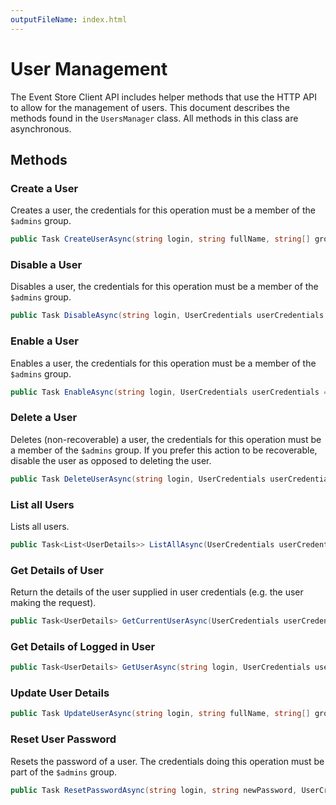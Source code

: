```yaml
---
outputFileName: index.html
---
```


# User Management

The Event Store Client API includes helper methods that use the HTTP API to allow for the management of users. This document describes the methods found in the `UsersManager` class. All methods in this class are asynchronous.

## Methods

### Create a User

Creates a user, the credentials for this operation must be a member of the `$admins` group.

```csharp
public Task CreateUserAsync(string login, string fullName, string[] groups, string password, UserCredentials userCredentials = null)
```

### Disable a User

Disables a user, the credentials for this operation must be a member of the `$admins` group.

```csharp
public Task DisableAsync(string login, UserCredentials userCredentials = null)
```

### Enable a User

Enables a user, the credentials for this operation must be a member of the `$admins` group.

```csharp
public Task EnableAsync(string login, UserCredentials userCredentials = null)
```

### Delete a User

Deletes (non-recoverable) a user, the credentials for this operation must be a member of the `$admins` group. If you prefer this action to be recoverable, disable the user as opposed to deleting the user.

```csharp
public Task DeleteUserAsync(string login, UserCredentials userCredentials = null)
```

### List all Users

Lists all users.

```csharp
public Task<List<UserDetails>> ListAllAsync(UserCredentials userCredentials = null)
```

### Get Details of User

Return the details of the user supplied in user credentials (e.g. the user making the request).

```csharp
public Task<UserDetails> GetCurrentUserAsync(UserCredentials userCredentials)
```

### Get Details of Logged in User

```csharp
public Task<UserDetails> GetUserAsync(string login, UserCredentials userCredentials)
```

### Update User Details

```csharp
public Task UpdateUserAsync(string login, string fullName, string[] groups, UserCredentials userCredentials = null)
```

### Reset User Password

Resets the password of a user. The credentials doing this operation must be part of the `$admins` group.

```csharp
public Task ResetPasswordAsync(string login, string newPassword, UserCredentials userCredentials = null)
```
